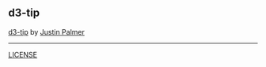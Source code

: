 ## d3-tip

[d3-tip](https://github.com/Caged/d3-tip) by [Justin Palmer](http://labratrevenge.com)

---

[LICENSE](LICENSE)

